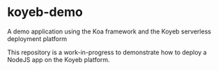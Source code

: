 # koyeb-demo
A demo application using the Koa framework and the Koyeb serverless deployment platform

This repository is a work-in-progress to demonstrate how to deploy a NodeJS app on the Koyeb platform. 
